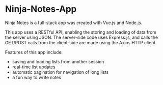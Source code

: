# Ninja-Notes-App

Ninja Notes is a full-stack app was created with Vue.js and Node.js.

This app uses a RESTful API, enabling the storing and loading of data from the server using JSON. The server-side code uses
Express.js, and calls the GET/POST calls from the client-side are made using the Axios HTTP client.

Features of this app include: 
- saving and loading lists from another session
- real-time list updates
- automatic pagination for navigation of long lists
- a fun way to write notes
